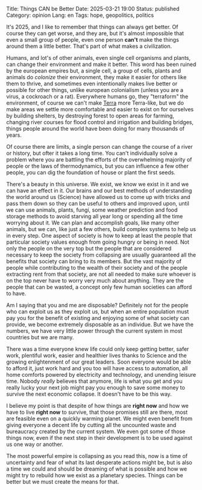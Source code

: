Title: Things CAN be Better
Date: 2025-03-21 19:00
Status: published
Category: opinion
Lang: en
Tags: hope, geopolitics, politics

It's 2025, and I like to remember that things can always get better. Of course they can get worse, and they are, but it's almost impossible that even a small group of people, even one person **can't** make the things around them a little better. That's part of what makes a civilization.

Humans, and lot's of other animals, even single cell organisms and plants, can change their environment and make it better. This word has been ruined by the european empires but, a single cell, a group of cells, plants and animals do *colonize* their environment, they make it easier for others like them to thrive, and sometimes even intentionally makes live better or possible for other things, unlike european colonialism (unless you are a virus, a cockroach or a rat). Everywhere humans go, they "terraform" the environment, of course we can't make [Terra](https://en.wikipedia.org/wiki/Earth) more Terra-like, but we do make areas we settle more comfortable and easier to exist on for ourselves by building shelters, by destroying forest to open areas for farming, changing river courses for flood control and irrigation and building bridges, things people around the world have been doing for many thousands of years.

Of course there are limits, a single person can change the course of a river or history, but ofter it takes a long time. You can't individually solve a problem where you are battling the efforts of the overwhelming majority of people or the laws of thermodynamics, but you can influence a few other people, you can dig the foundation of house or plant the first seeds.

There's a beauty in this universe. We exist, we know we exist in it and we can have an effect in it. Our brains and our best methods of understanding the world around us (Science) have allowed us to come up with tricks and pass them down so they can be useful to others and improved upon, until we can use animals, plants, fungi, some weather prediction and food storage methods to avoid starving all year long or spending all the time worrying about it. We can plan and accomplish goals, like many other animals, but we can, like just a few others, build complex systems to help us in every step. One aspect of society is how to keep at least the people that particular society values enough from going hungry or being in need. Not only the people on the very top but the people that are considered necessary to keep the society from collapsing are usually guaranteed all the benefits that society can bring to its members. But the vast majority of people while contributing to the wealth of their society and of the people extracting rent from that society, are not all needed to make sure whoever is on the top never have to worry very much about anything. They are the people that can be wasted, a concept only few human societies can afford to have.

Am I saying that you and me are disposable? Definitely not for the people who can exploit us as they exploit us, but when an entire population must pay you for the benefit of existing and enjoying some of what society can provide, we become extremely disposable as an individue. But we have the numbers, we have very little power through the current system in most countries but we are many.

There was a time everyone knew life could only keep getting better, safer work, plentiful work, easier and healthier lives thanks to Science and the growing enlightenment of our great leaders. Soon everyone would be able to afford it, just work hard and you too will have access to automation, all home comforts powered by electricity and technology, and unending leisure time. Nobody *really* believes that anymore, life is what you get and you really lucky your next job might pay you enough to save some money to survive the next economic collapse. It doesn't have to be this way.

I believe my point is that despite of how things are **right now** and how we have to live **right now** to survive, that those promises still are there, most are feasible even on a quickly warming planet. We might even benefit from giving everyone a decent life by cutting all the uncounted waste and bureaucracy created by the current system. We even got some of those things now, even if the next step in their development is to be used against us one way or another.

The most powerful empire is collapsing as you read this, now is a time of uncertainty and fear of what its last desperate actions might be, but is also a time we could and should be dreaming of what is possible and how we might try to rebuild how we exist as a planetary species. Things can be better but we must create the means for that.